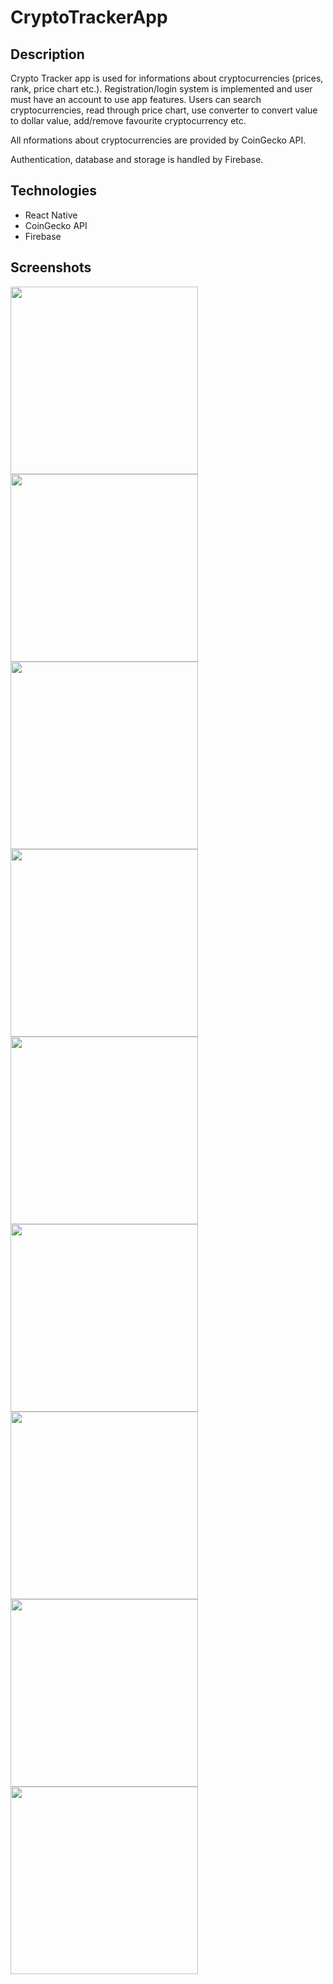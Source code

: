# CryptoTrackerApp

## Description
Crypto Tracker app is used for informations about cryptocurrencies (prices, rank, price chart etc.). Registration/login system is implemented and user must have an account to use app features. Users can search cryptocurrencies, read through price chart, use converter to convert value to dollar value, add/remove favourite cryptocurrency etc.

All nformations about cryptocurrencies are provided by CoinGecko API.

Authentication, database and storage is handled by Firebase.

## Technologies
- React Native
- CoinGecko API
- Firebase

## Screenshots
<img src="https://github.com/vmatokanovic/CryptoTrackerApp/assets/102720134/588c049d-1ddf-4496-a1f1-ed9de632fa29" width="300">

<img src="https://github.com/vmatokanovic/CryptoTrackerApp/assets/102720134/9c80a6c5-736c-4445-8d4c-264526703466" width="300">

<img src="https://github.com/vmatokanovic/CryptoTrackerApp/assets/102720134/bcecdb0c-c3e3-4b8d-a24a-8c53701791b9" width="300">

<img src="https://github.com/vmatokanovic/CryptoTrackerApp/assets/102720134/442387ff-abc0-486e-a58e-769c8c3a31cf" width="300">

<img src="https://github.com/vmatokanovic/CryptoTrackerApp/assets/102720134/9c610dd0-3897-4015-a7e1-0cb930a52e7b" width="300">

<img src="https://github.com/vmatokanovic/CryptoTrackerApp/assets/102720134/9eb56ba0-0586-4549-8d88-d2dc76326e7a" width="300">

<img src="https://github.com/vmatokanovic/CryptoTrackerApp/assets/102720134/b89f5205-fb3c-4b2d-af53-378921e08e2c" width="300">

<img src="https://github.com/vmatokanovic/CryptoTrackerApp/assets/102720134/726aebfe-d3e9-4bfd-b5e7-166a2a2d1b8d" width="300">

<img src="https://github.com/vmatokanovic/CryptoTrackerApp/assets/102720134/101561fe-da52-4dd3-ba10-99f87a392bc8" width="300">
